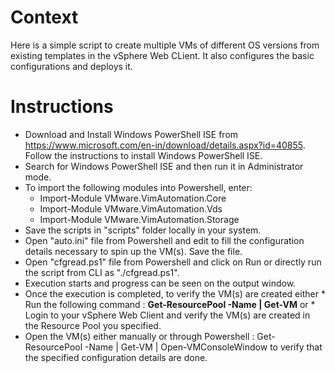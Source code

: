 
# Context
Here is a simple script to create multiple VMs of different OS versions from existing templates in the vSphere Web CLient. 
It also configures the basic configurations and deploys it.

# Instructions
* Download and Install Windows PowerShell ISE from https://www.microsoft.com/en-in/download/details.aspx?id=40855. Follow the instructions   to install Windows PowerShell ISE.
* Search for Windows PowerShell ISE and then run it in Administrator mode.
* To import the following modules into Powershell, enter: 
    * Import-Module VMware.VimAutomation.Core 
    * Import-Module VMware.VimAutomation.Vds 
    * Import-Module VMware.VimAutomation.Storage
* Save the scripts in "scripts" folder locally in your system. 
* Open "auto.ini" file from Powershell and edit to fill the configuration details necessary to spin up the VM(s). Save the file.
* Open "cfgread.ps1" file from Powershell and click on Run or directly run the script from CLI as "./cfgread.ps1".
* Execution starts and progress can be seen on the output window.
* Once the execution is completed, to verify the VM(s) are created either 
      * Run the following command : **Get-ResourcePool -Name <resouce-pool name> | Get-VM** or
      * Login to your vSphere Web Client and verify the VM(s) are created in the Resource Pool you specified. 
* Open the VM(s) either manually or through Powershell : Get-ResourcePool -Name <resouce-pool name> | Get-VM | Open-VMConsoleWindow to       verify that the specified configuration details are done.
 
     
      


